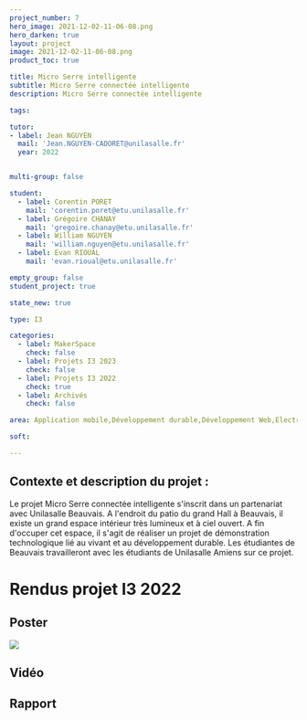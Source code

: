 ```yaml
---
project_number: 7
hero_image: 2021-12-02-11-06-08.png
hero_darken: true
layout: project
image: 2021-12-02-11-06-08.png
product_toc: true

title: Micro Serre intelligente
subtitle: Micro Serre connectée intelligente
description: Micro Serre connectée intelligente

tags: 

tutor:
- label: Jean NGUYEN
  mail: 'Jean.NGUYEN-CADORET@unilasalle.fr'
  year: 2022


multi-group: false

student:
  - label: Corentin PORET
    mail: 'corentin.poret@etu.unilasalle.fr'
  - label: Grégoire CHANAY
    mail: 'gregoire.chanay@etu.unilasalle.fr'
  - label: William NGUYEN
    mail: 'william.nguyen@etu.unilasalle.fr'
  - label: Evan RIOUAL
    mail: 'evan.rioual@etu.unilasalle.fr'

empty_group: false
student_project: true

state_new: true

type: I3

categories:
  - label: MakerSpace
    check: false
  - label: Projets I3 2023
    check: false
  - label: Projets I3 2022
    check: true
  - label: Archivés
    check: false

area: Application mobile,Développement durable,Développement Web,Electronique,Objets connectés,Programmation,

soft: 

---
```

## Contexte et description du projet  :

Le projet Micro Serre connectée intelligente s'inscrit dans un partenariat avec Unilasalle Beauvais. A l'endroit du patio du grand Hall à Beauvais, il existe un grand espace intérieur très lumineux et à ciel ouvert. A fin d'occuper cet espace, il s'agit de réaliser un projet de démonstration technologique lié au vivant et au développement durable. Les étudiantes de Beauvais travailleront avec les étudiants de Unilasalle Amiens sur ce projet.

# Rendus projet I3 2022

## Poster

![](Groupe_n7.png)

## Vidéo

## Rapport